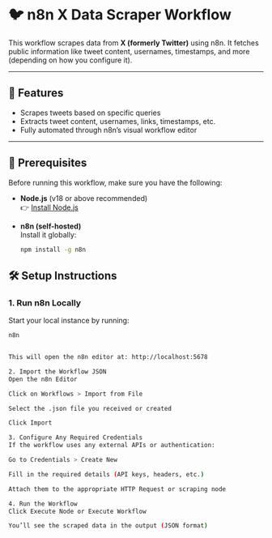 # 🐦 n8n X Data Scraper Workflow

This workflow scrapes data from **X (formerly Twitter)** using n8n. It fetches public information like tweet content, usernames, timestamps, and more (depending on how you configure it).

---

## 🚀 Features

- Scrapes tweets based on specific queries  
- Extracts tweet content, usernames, links, timestamps, etc.  
- Fully automated through n8n’s visual workflow editor

---

## 🧰 Prerequisites

Before running this workflow, make sure you have the following:

- **Node.js** (v18 or above recommended)  
  👉 [Install Node.js](https://nodejs.org)

- **n8n (self-hosted)**  
  Install it globally:
  ```bash
  npm install -g n8n
## 🛠️ Setup Instructions

### 1. Run n8n Locally

Start your local instance by running:

```bash
n8n


This will open the n8n editor at: http://localhost:5678

2. Import the Workflow JSON
Open the n8n Editor

Click on Workflows > Import from File

Select the .json file you received or created

Click Import

3. Configure Any Required Credentials
If the workflow uses any external APIs or authentication:

Go to Credentials > Create New

Fill in the required details (API keys, headers, etc.)

Attach them to the appropriate HTTP Request or scraping node

4. Run the Workflow
Click Execute Node or Execute Workflow

You’ll see the scraped data in the output (JSON format)

